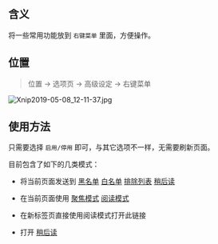 
含义
---

将一些常用功能放到 `右键菜单` 里面，方便操作。

位置
---

> 位置 → 选项页 →  高级设定 → 右键菜单

![Xnip2019-05-08_12-11-37.jpg](https://i.loli.net/2019/05/08/5cd25704aa838.jpg)

使用方法
---

只需要选择 `启用/停用` 即可，与其它选项不一样，无需要刷新页面。

目前包含了如下的几类模式：

- 将当前页面发送到 [黑名单](http://ksria.com/simpread/docs/#/FAQ?id=黑名单)  [白名单](http://ksria.com/simpread/docs/#/FAQ?id=白名单)  [排除列表](http://ksria.com/simpread/docs/#/FAQ?id=排除列表) [稍后读](稍后读)

- 在当前页面使用 [聚焦模式](聚焦模式)  [阅读模式](阅读模式)

- 在新标签页直接使用阅读模式打开此链接

- 打开 [稍后读](稍后读)
